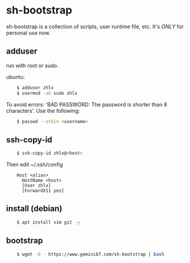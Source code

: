 # sh-bootstrap

sh-bootstrap is a collection of scripts, user runtime file, etc. It's *ONLY* for personal use now.

## adduser

run with root or sudo.

ubuntu:

```bash
    $ adduser zhlx
    $ usermod -aG sudo zhlx
```

To avoid errors: 'BAD PASSWORD: The password is shorter than 8 characters'. Use the following:

```bash
	$ passwd --stdin <username>
```

## ssh-copy-id

```bash
    $ ssh-copy-id zhlx@<host>
```

Then edit ~/.ssh/config

```config
    Host <alias>
      HostName <host>
      [User zhlx]
      [ForwardX11 yes]
```

## install (debian)

```bash
    $ apt install vim git -y
```

## bootstrap

```bash
    $ wget -O - https://www.gemini67.com/sh-bootstrap | bash
```
